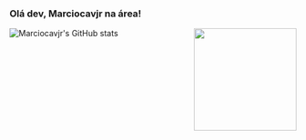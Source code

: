 ### Olá dev, Marciocavjr na área!

![Marciocavjr's GitHub stats](https://github-readme-stats.vercel.app/api?username=Marciocavjr&theme=github_dark&show_icons=true)
<img align="right" height="180em" src="https://github-readme-stats.vercel.app/api/top-langs/?username=LuigiGF&layout=compact&langs_count=16&theme=github_dark"/>
